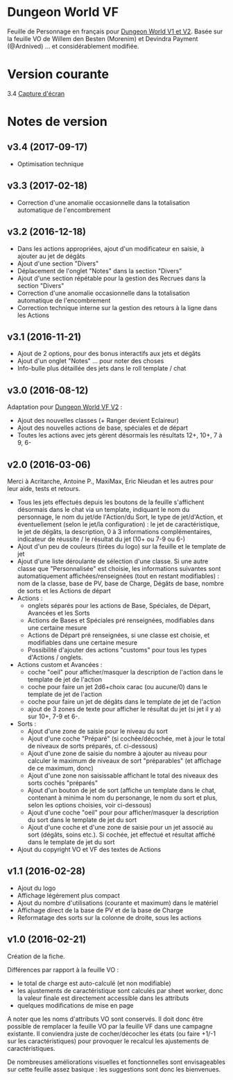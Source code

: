 # Dungeon World VF

Feuille de Personnage en français pour [Dungeon World V1 et V2](http://dungeonworld.pbta.fr/).
Basée sur la feuille VO de Willem den Besten (Morenim) et Devindra Payment (@Ardnived) ... et considérablement modifiée.

# Version courante
3.4 [Capture d'écran](dwfr.png)

# Notes de version

## v3.4 (2017-09-17)

* Optimisation technique

## v3.3 (2017-02-18)

* Correction d'une anomalie occasionnelle dans la totalisation automatique de l'encombrement

## v3.2 (2016-12-18)

* Dans les actions appropriées, ajout d'un modificateur en saisie, à ajouter au jet de dégâts
* Ajout d'une section "Divers"
* Déplacement de l'onglet "Notes" dans la section "Divers"
* Ajout d'une section répétable pour la gestion des Recrues dans la section "Divers"
* Correction d'une anomalie occasionnelle dans la totalisation automatique de l'encombrement
* Correction technique interne sur la gestion des retours à la ligne dans les Actions

## v3.1 (2016-11-21)

* Ajout de 2 options, pour des bonus interactifs aux jets et dégâts
* Ajout d'un onglet "Notes" ... pour noter des choses
* Info-bulle plus détaillée des jets dans le roll template / chat

## v3.0 (2016-08-12)

Adaptation pour [Dungeon World VF V2](http://www.500nuancesdegeek.fr/dungeon-world-v2/) :

* Ajout des nouvelles classes (+ Ranger devient Eclaireur)
* Ajout des nouvelles actions de base, spéciales et de départ
* Toutes les actions avec jets gèrent désormais les résultats 12+, 10+, 7 à 9, 6-

## v2.0 (2016-03-06)

Merci à Acritarche, Antoine P., MaxiMax, Eric Nieudan et les autres pour leur aide, tests et retours.

* Tous les jets effectués depuis les boutons de la feuille s'affichent désormais dans le chat via un template, indiquant le nom du personnage, le nom du jet/de l'Action/du Sort, le type de jet/d'Action, et éventuellement (selon le jet/la configuration) : le jet de caractéristique, le jet de dégâts, la description, 0 à 3 informations complémentaires, indicateur de réussite / le résultat du jet (10+ ou 7-9 ou 6-)
* Ajout d'un peu de couleurs (tirées du logo) sur la feuille et le template de jet
* Ajout d'une liste déroulante de sélection d'une classe. Si une autre classe que "Personnalisée" est choisie, les informations suivantes sont automatiquement affichées/renseignées (tout en restant modifiables) : nom de la classe, base de PV, base de Charge, Dégâts de base, nombre de sorts et les Actions de départ
* Actions :
  * onglets séparés pour les actions de Base, Spéciales, de Départ, Avancées et les Sorts
  * Actions de Bases et Spéciales pré renseignées, modifiables dans une certaine mesure
  * Actions de Départ pré renseignées, si une classe est choisie, et modifiables dans une certaine mesure
  * Possibilité d'ajouter des actions "customs" pour tous les types d'Actions / onglets.
* Actions custom et Avancées :
  * coche "oeil" pour afficher/masquer la  description de l'action dans le template de jet de l'action
  * coche pour faire un jet  2d6+choix carac (ou aucune/0) dans le template de jet de l'action
  * coche pour faire un jet de dégâts dans le template de jet de l'action
  * ajout de 3 zones de texte pour afficher le résultat du jet (si jet il y a) sur 10+, 7-9 et 6-.
* Sorts :
  * Ajout d'une zone de saisie pour le niveau du sort
  * Ajout d'une coche "Préparé" (si cochée/décochée, met à jour le total de niveaux de sorts préparés, cf. ci-dessous)
  * Ajout d'une zone de saisie du nombre à ajouter au niveau pour calculer le maximum de niveaux de sort "préparables" (et affichage de ce maximum, donc)
  * Ajout d'une zone non saisissable affichant le total des niveaux des sorts cochés "préparés"
  * Ajout d'un bouton de jet de sort (affiche un template dans le chat, contenant à minima le nom du personange, le nom du sort et plus, selon les options choisies, voir ci-dessous)
  * Ajout d'une coche "oeil" pour  pour afficher/masquer la  description du sort dans le template de jet du sort
  * Ajout d'une coche et d'une zone de saisie pour un jet associé au sort (dégâts, soins etc.). Si cochée, jet effectué et résultat affiché dans le template de jet du sort
* Ajout du copyright VO et VF des textes de Actions

## v1.1 (2016-02-28)
* Ajout du logo
* Affichage légèrement plus compact
* Ajout du nombre d'utilisations (courante et maximum) dans le matériel
* Affichage direct de la base de PV et de la base de Charge
* Reformatage des sorts sur la colonne de droite, sous les actions

## v1.0 (2016-02-21)
Création de la fiche.

Différences par rapport à la feuille VO :

* le total de charge est auto-calculé (et non modifiable)
* les ajustements de caractéristique sont calculés par sheet worker, donc la valeur finale est directement accessible dans les attributs
* quelques modifications de mise en page

A noter que les noms d'attributs VO sont conservés. Il doit donc être possible de remplacer la feuille VO par la feuille VF dans une campagne existante. Il conviendra juste de cocher/décocher les états (ou faire +1/-1 sur les caractéristiques) pour provoquer le recalcul les ajustements de caractéristiques.

De nombreuses améliorations visuelles et fonctionnelles sont envisageables sur cette feuille assez basique : les suggestions sont donc les bienvenues.
